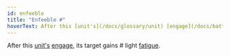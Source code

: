 ```yaml
---
id: enfeeble
title: "Enfeeble #"
hoverText: After this [unit's](/docs/glossary/unit) [engage](/docs/battles/enemy-turn), its target gains \# light [fatigue](/docs/glossary/fatigue).
---
```


After this [unit's](/docs/glossary/unit) [engage](//docs/battles/enemy-turn), its target gains # light [fatigue](/docs/glossary/fatigue).
